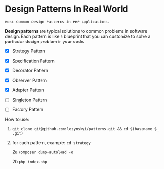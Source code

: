 # Design Patterns In Real World
    Most Common Design Patterns in PHP Applications.

**Design patterns** are typical solutions to common problems
in software design. Each pattern is like a blueprint
that you can customize to solve a particular
design problem in your code.

- [x] Strategy Pattern
- [x] Specification Pattern
- [x] Decorator Pattern
- [x] Observer Pattern
- [x] Adapter Pattern
- [ ] Singleton Pattern
- [ ] Factory Pattern


How to use:

1. `git clone git@github.com:lozynskyi/patterns.git && cd $(basename $_ .git)`
2. for each pattern, example: `cd strategy`

    2a `composer dump-autoload -o`
    
    2b `php index.php`
